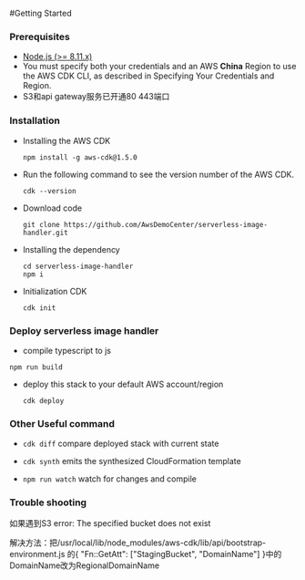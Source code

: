 #Getting Started

### Prerequisites

- [Node.js (>= 8.11.x)](https://nodejs.org/en/download)
- You must specify both your credentials and an AWS **China** Region to use the AWS CDK CLI, as described in Specifying Your Credentials and Region.
- S3和api gateway服务已开通80 443端口

### Installation
* Installing the AWS CDK

  ```
  npm install -g aws-cdk@1.5.0
  ```

* Run the following command to see the version number of the AWS CDK.

  ```
  cdk --version
  ```

* Download code

  ```
  git clone https://github.com/AwsDemoCenter/serverless-image-handler.git
  ```

* Installing the dependency

  ```
  cd serverless-image-handler
  npm i
  ```

* Initialization CDK

  ```
  cdk init
  ```

### Deploy serverless image handler

 *  compile typescript to js

   ```
   npm run build
   ```

 * deploy this stack to your default AWS account/region

   ```
   cdk deploy
   ```

### Other Useful command

 * `cdk diff`        compare deployed stack with current state
 * `cdk synth`       emits the synthesized CloudFormation template

* `npm run watch`   watch for changes and compile

### Trouble shooting

如果遇到S3 error: The specified bucket does not exist

解决方法：把/usr/local/lib/node_modules/aws-cdk/lib/api/bootstrap-environment.js 的{ "Fn::GetAtt": ["StagingBucket", "DomainName"] }中的DomainName改为RegionalDomainName